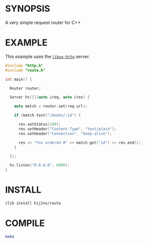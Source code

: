 # SYNOPSIS
A very simple request router for C++

# EXAMPLE
This example uses the [`libuv-http`](https://github.com/hij1nx/libuv-http)
server.

```cpp
#include "http.h"
#include "route.h"

int main() {

  Router router;

  Server hs([](auto &req, auto &res) {

    auto match = router.set(req.url);

    if (match.test("/books/:id") {

      res.setStatus(200);
      res.setHeader("Content-Type", "text/plain");
      res.setHeader("Connection", "keep-alive");

      res << "You ordered #" << match.get("id") << res.end();
    }

  });

  hs.listen("0.0.0.0", 8000);
}
```

# INSTALL
```bash
clib install hij1nx/route
```

# COMPILE
```bash
make
```

